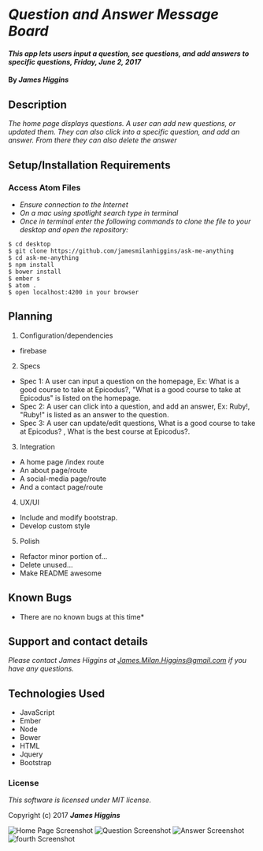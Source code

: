 

# _Question and Answer Message Board_

#### _This app lets users input a question, see questions, and add answers to specific questions, Friday, June 2, 2017_

#### By _**James Higgins**_

## Description

_The home page displays questions. A user can add new questions, or updated them. They can also click into a specific question, and add an answer. From there they can also delete the answer_

## Setup/Installation Requirements

### Access Atom Files

* _Ensure connection to the Internet_
* _On a mac using spotlight search type in terminal_
* _Once in terminal enter the following commands to clone the file to your desktop and open the repository:_
```
$ cd desktop
$ git clone https://github.com/jamesmilanhiggins/ask-me-anything
$ cd ask-me-anything
$ npm install
$ bower install
$ ember s
$ atom .
$ open localhost:4200 in your browser
```

## Planning

1. Configuration/dependencies
  * firebase

2. Specs
  * Spec 1: A user can input a question on the homepage, Ex: What is a good course to take at Epicodus?, "What is a good course to take at Epicodus" is listed on the homepage.
  * Spec 2: A user can click into a question, and add an answer, Ex: Ruby!, "Ruby!" is listed as an answer to the question.
  * Spec 3: A user can update/edit questions, What is a good course to take at Epicodus? , What is the best course at Epicodus?.

3. Integration
  * A home page /index route
  * An about page/route
  * A social-media page/route
  * And a contact page/route


4. UX/UI
  * Include and modify bootstrap.
  * Develop custom style

5. Polish
  * Refactor minor portion of...
  * Delete unused...
  * Make README awesome


## Known Bugs

* There are no known bugs at this time*


## Support and contact details

_Please contact James Higgins at James.Milan.Higgins@gmail.com if you have any questions._

## Technologies Used

* JavaScript
* Ember
* Node
* Bower
* HTML
* Jquery
* Bootstrap

### License

*This software is licensed under MIT license.*

Copyright (c) 2017 **_James Higgins_**



![Home Page Screenshot](/images/home.png)
![Question Screenshot](/images/question.png)
![Answer Screenshot](/images/answer.png)
![fourth Screenshot](/images/fourth.png)
